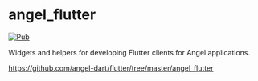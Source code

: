 # angel_flutter
[![Pub](https://img.shields.io/pub/v/angel_flutter.svg)](https://pub.dartlang.org/packages/angel_flutter)

Widgets and helpers for developing Flutter clients for Angel applications.

https://github.com/angel-dart/flutter/tree/master/angel_flutter